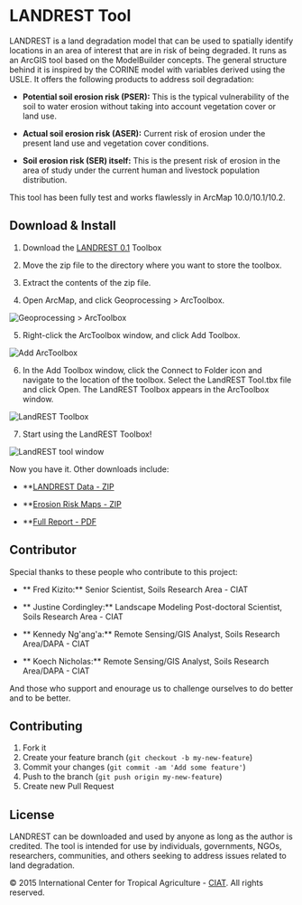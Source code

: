 LANDREST Tool
====================

LANDREST is a land degradation model that can be used to spatially identify locations in an area of interest that are in risk of being degraded. It runs as an ArcGIS tool based on the ModelBuilder concepts. The general structure behind it is inspired by the CORINE model with variables derived using the USLE. It offers the following products to address soil degradation:

* **Potential soil erosion risk (PSER):** This is the typical vulnerability of the soil to water erosion without taking into account vegetation cover or land use.

* **Actual soil erosion risk (ASER):** Current risk of erosion under the present land use and vegetation cover conditions. 

* **Soil erosion risk (SER) itself:** This is the present risk of erosion in the area of study under the current human and livestock population distribution.

This tool has been fully test and works flawlessly in ArcMap 10.0/10.1/10.2. 

## Download & Install

1. Download the [LANDREST 0.1](https://github.com/nkoech/landrest/releases/download/v0.1/LANDREST_0.1.zip) Toolbox

2. Move the zip file to the directory where you want to store the toolbox.
 
3. Extract the contents of the zip file.

4. Open ArcMap, and click Geoprocessing > ArcToolbox.

![Geoprocessing > ArcToolbox](https://github.com/nkoech/landrest/blob/master/img/gp_arctoolbox.png)

5. Right-click the ArcToolbox window, and click Add Toolbox.

![Add ArcToolbox](https://github.com/nkoech/landrest/blob/master/img/add_toolbox.png)

6. In the Add Toolbox window, click the Connect to Folder icon and navigate to the location of the toolbox. Select the LandREST Tool.tbx file and click Open. The LandREST Toolbox appears in the ArcToolbox window.

![LandREST Toolbox](https://github.com/nkoech/landrest/blob/master/img/landrest_toolbox.png)

7. Start using the LandREST Toolbox!

![LandREST tool window](https://github.com/nkoech/landrest/blob/master/img/landrest_window.png)

Now you have it. Other downloads include:

* **[LANDREST Data - ZIP](https://github.com/nkoech/landrest/releases/download/v0.1/LANDREST_Data.zip)

* **[Erosion Risk Maps - ZIP](https://github.com/nkoech/landrest/releases/download/v0.1/LANDREST_Maps.zip)

* **[Full Report - PDF](https://github.com/nkoech/landrest/releases/download/v0.1/LANDREST_Report.pdf)

## Contributor

Special thanks to these people who contribute to this project:

* ** Fred Kizito:** Senior Scientist, Soils Research Area - CIAT

* ** Justine Cordingley:** Landscape Modeling Post-doctoral Scientist, Soils Research Area - CIAT

* ** Kennedy Ng'ang'a:** Remote Sensing/GIS Analyst, Soils Research Area/DAPA - CIAT

* ** Koech Nicholas:** Remote Sensing/GIS Analyst, Soils Research Area/DAPA - CIAT

And those who support and enourage us to challenge ourselves to do better and to be better. 

## Contributing

1. Fork it
2. Create your feature branch (`git checkout -b my-new-feature`)
3. Commit your changes (`git commit -am 'Add some feature'`)
4. Push to the branch (`git push origin my-new-feature`)
5. Create new Pull Request


## License

LANDREST can be downloaded and used by anyone as long as the author is credited. The tool is intended for use by individuals, governments, NGOs, researchers, communities, and others seeking to address issues related to land degradation.

© 2015 International Center for Tropical Agriculture - [CIAT](http://ciat.cgiar.org/). All rights reserved.

